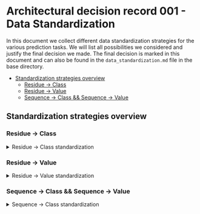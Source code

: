 # Architectural decision record 001 - Data Standardization

In this document we collect different data standardization strategies for the various prediction tasks.
We will list all possibilities we considered and justify the final decision we made.
The final decision is marked in this document and can also be found in the `data_standardization.md` file in the
base directory.

<!-- toc -->

- [Standardization strategies overview](#standardization-strategies-overview)
  * [Residue -> Class](#residue---class)
  * [Residue -> Value](#residue---value)
  * [Sequence -> Class && Sequence -> Value](#sequence---class--sequence---value)

<!-- tocstop -->

## Standardization strategies overview

### Residue -> Class
<details>
<summary>Residue -> Class standardization</summary>

**1. 2 Fasta files (sequence.fasta, label.fasta)**

sequences.fasta
```fasta
>Seq1
SEQWENCE
```

labels.fasta
```fasta
>Seq1 SET=train VALIDATION=False
DVCDVVDD
```

PRO:
+ Easy mapping of residue -> class

</details>

### Residue -> Value
<details>
<summary>Residue -> Value standardization</summary>

**1. 1 single CSV file**
```csv
sequence, values, set, validation
PRTEIN, 0.5;0.3;0.2;0.1;1.5;0.01, train, False
```

PRO:
+ Only one file

CON:
- File will be very large and have bad readability

</details>

### Sequence -> Class && Sequence -> Value
<details>
<summary>Sequence -> Class standardization</summary>

**1. 2 Fasta files (sequence.fasta, label.fasta)**

sequences.fasta

```fasta
>Seq1
SEQWENCE
```

labels.fasta

```fasta
>Seq1 SET=train VALIDATION=False
Glob
```

PRO:
+ Compliant with residue -> class structure

CON:
- Fasta interpreters might misinterpret "Glob" as "G, L, O, B"
- 2 files

**2. 1 single Fasta file**
```fasta
# sequences.fasta
>Seq1 TARGET=Glob SET=train VALIDATION=False 
SEQWENCE
```

PRO:
+ Only one file
+ Readability

CON:
- Conversion from FLIP to biotrainer needed

**3. 1 single CSV file**
```csv
sequence, label, set, validation
SEQWENCE, Glob, train, False
```

PRO:
+ Only one file
+ FLIP data format

CON:
- Bad readability for longer sequences
</details>